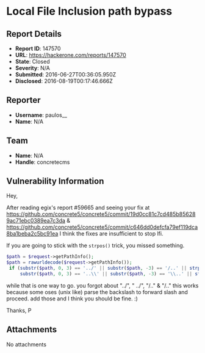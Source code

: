 # Local File Inclusion path bypass

## Report Details
- **Report ID**: 147570
- **URL**: https://hackerone.com/reports/147570
- **State**: Closed
- **Severity**: N/A
- **Submitted**: 2016-06-27T00:36:05.950Z
- **Disclosed**: 2016-08-19T00:17:46.666Z

## Reporter
- **Username**: paulos__
- **Name**: N/A

## Team
- **Name**: N/A
- **Handle**: concretecms

## Vulnerability Information
Hey,

After reading egix's report #59665 and seeing your fix at https://github.com/concrete5/concrete5/commit/19d0cc81c7cd485b856289ac71ebc0389ea7c3da & https://github.com/concrete5/concrete5/commit/c646dd0defcfa79ef119dca8ba1beba2c5bc91ea I think the fixes are insufficient to stop lfi.

If you are going to stick with the `strpos()` trick, you missed something. 
```php
$path = $request->getPathInfo();
$path = rawurldecode($request->getPathInfo());
 if (substr($path, 0, 3) == '../' || substr($path, -3) == '/..' || strpos($path, '/../') ||
     substr($path, 0, 3) == '..\\' || substr($path, -3) == '\\..' || strpos($path, '\\..\\')) {
``` 
while that is one way to go. you forgot about "../\", " ..\/", "/\.." & "\/.." this works because some oses (unix like) parse the backslash to forward slash and proceed. add those and I think you should be fine. :)

Thanks,
P

## Attachments
No attachments
